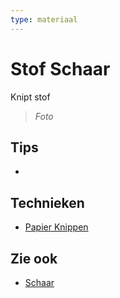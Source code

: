 ```yaml
---
type: materiaal
---
```


# Stof Schaar

Knipt stof

> *Foto*

## Tips

-

## Technieken

- [Papier Knippen](./../technieken/papier-knippen.md)

## Zie ook

- [Schaar](schaar.md)
